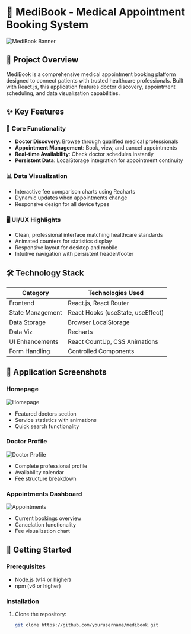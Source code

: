 # 🏥 MediBook - Medical Appointment Booking System

![MediBook Banner](https://via.placeholder.com/1200x400/4F46E5/FFFFFF?text=MediBook+-+Professional+Healthcare+Booking)

## 📌 Project Overview

MediBook is a comprehensive medical appointment booking platform designed to connect patients with trusted healthcare professionals. Built with React.js, this application features doctor discovery, appointment scheduling, and data visualization capabilities.

## ✨ Key Features

### 🎯 Core Functionality
- **Doctor Discovery**: Browse through qualified medical professionals
- **Appointment Management**: Book, view, and cancel appointments
- **Real-time Availability**: Check doctor schedules instantly
- **Persistent Data**: LocalStorage integration for appointment continuity

### 📊 Data Visualization
- Interactive fee comparison charts using Recharts
- Dynamic updates when appointments change
- Responsive design for all device types

### 🖥 UI/UX Highlights
- Clean, professional interface matching healthcare standards
- Animated counters for statistics display
- Responsive layout for desktop and mobile
- Intuitive navigation with persistent header/footer

## 🛠 Technology Stack

| Category        | Technologies Used               |
|-----------------|---------------------------------|
| Frontend        | React.js, React Router          |
| State Management| React Hooks (useState, useEffect)|
| Data Storage    | Browser LocalStorage            |
| Data Viz        | Recharts                       |
| UI Enhancements | React CountUp, CSS Animations   |
| Form Handling   | Controlled Components           |

## 📸 Application Screenshots

### Homepage
![Homepage](https://via.placeholder.com/600x400/4F46E5/FFFFFF?text=MediBook+Homepage)
- Featured doctors section
- Service statistics with animations
- Quick search functionality

### Doctor Profile
![Doctor Profile](https://via.placeholder.com/600x400/4F46E5/FFFFFF?text=Doctor+Details)
- Complete professional profile
- Availability calendar
- Fee structure breakdown

### Appointments Dashboard
![Appointments](https://via.placeholder.com/600x400/4F46E5/FFFFFF?text=My+Appointments)
- Current bookings overview
- Cancelation functionality
- Fee visualization chart

## 🚀 Getting Started

### Prerequisites
- Node.js (v14 or higher)
- npm (v6 or higher)

### Installation
1. Clone the repository:
   ```bash
   git clone https://github.com/yourusername/medibook.git